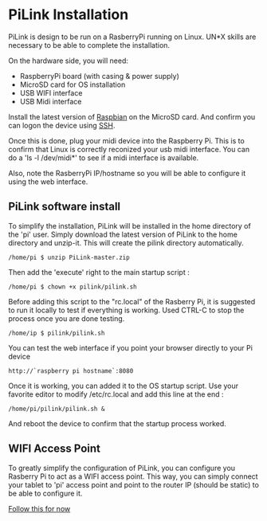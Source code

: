 PiLink Installation
===================
PiLink is design to be run on a RasberryPi running on Linux. UN*X skills are necessary to be
able to complete the installation.

On the hardware side, you will need:

* RaspberryPi board (with casing & power supply)
* MicroSD card for OS installation
* USB WIFI interface
* USB Midi interface

Install the latest version of [Raspbian](https://www.raspberrypi.org/downloads/) on the MicroSD card. And
confirm you can logon the device using [SSH](https://www.raspberrypi.org/documentation/remote-access/ssh/).

Once this is done, plug your midi device into the Raspberry Pi. This is to confirm that Linux is correctly 
reconized your usb midi interface. You can do a 'ls -l /dev/midi*' to see if a midi interface is available.

Also, note the RasberryPi IP/hostname so you will be able to configure it using the web interface.

PiLink software install
-----------------------
To simplify the installation, PiLink will be installed in the home directory of the 'pi' user. Simply download
the latest version of PiLink to the home directory and unzip-it. This will create the pilink directory
automatically.

```
/home/pi $ unzip PiLink-master.zip 
```

Then add the 'execute' right to the main startup script :

```
/home/pi $ chown +x pilink/pilink.sh
```

Before adding this script to the "rc.local" of the Rasberry Pi, it is suggested to run it locally to 
test if everything is working. Used CTRL-C to stop the process once you are done testing.

```
/home/ip $ pilink/pilink.sh
```

You can test the web interface if you point your browser directly to your Pi device 

	http://`raspberry pi hostname`:8080

Once it is working, you can added it to the OS startup script. Use your favorite editor to modify
/etc/rc.local and add this line at the end :

```
/home/pi/pilink/pilink.sh &
```

And reboot the device to confirm that the startup process worked.

WIFI Access Point
-----------------
To greatly simplify the configuration of PiLink, you can configure you Rasberry Pi to act as
a WIFI access point. This way, you can simply connect your tablet to 'pi' access point and
point to the router IP (should be static) to be able to configure it.

[Follow this for now](http://www.pi-point.co.uk/documentation/)